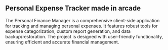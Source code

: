## Personal Expense Tracker made in arcade
The Personal Finance Manager is a comprehensive client-side application for tracking and managing personal expenses. 
It features robust tools for expense categorization, custom report generation, and data backup/restoration.
The project is designed with user-friendly functionality, ensuring efficient and accurate financial management.
